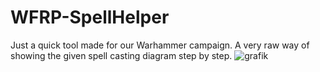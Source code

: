 # WFRP-SpellHelper

Just a quick tool made for our Warhammer campaign. A very raw way of showing the given spell casting diagram step by step.
![grafik](https://github.com/Tobias-Wiedemann/WFRP-SpellHelper/assets/117096242/8579bf9d-cbfa-4209-ab0a-fe5cb0140abe)
